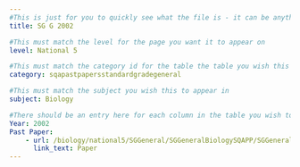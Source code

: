 ```yaml
---
#This is just for you to quickly see what the file is - it can be anything you want
title: SG G 2002

#This must match the level for the page you want it to appear on
level: National 5

#This must match the category id for the table the table you wish this to appear in
category: sqapastpapersstandardgradegeneral

#This must match the subject you wish this to appear in
subject: Biology

#There should be an entry here for each column in the table you wish to populate:
Year: 2002
Past Paper:
    - url: /biology/national5/SGGeneral/SGGeneralBiologySQAPP/SGGeneralBiologySQApp2002.pdf
      link_text: Paper
---
```


